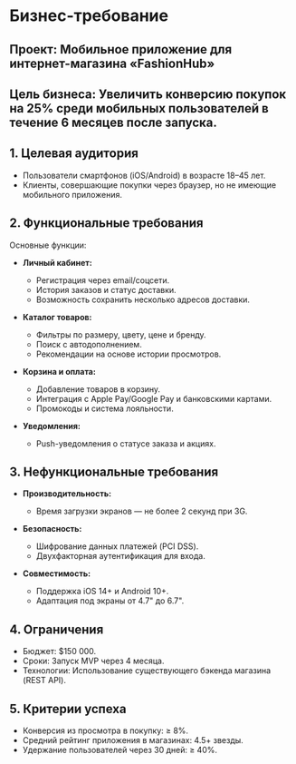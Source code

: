 # Бизнес-требование
## **Проект:** Мобильное приложение для интернет-магазина «FashionHub»
## **Цель бизнеса**: Увеличить конверсию покупок на 25% среди мобильных пользователей в течение 6 месяцев после запуска.

## **1. Целевая аудитория**
- Пользователи смартфонов (iOS/Android) в возрасте 18–45 лет.
- Клиенты, совершающие покупки через браузер, но не имеющие мобильного приложения.

## 2. Функциональные требования
Основные функции:

- **Личный кабинет:**
	- Регистрация через email/соцсети.
	- История заказов и статус доставки.
	- Возможность сохранить несколько адресов доставки.

- **Каталог товаров:**
	- Фильтры по размеру, цвету, цене и бренду.
	- Поиск с автодополнением.
	- Рекомендации на основе истории просмотров.

- **Корзина и оплата:**
	- Добавление товаров в корзину.
	- Интеграция с Apple Pay/Google Pay и банковскими картами.
	- Промокоды и система лояльности.

- **Уведомления:**
	- Push-уведомления о статусе заказа и акциях.

## 3. Нефункциональные требования
- **Производительность:**
	- Время загрузки экранов — не более 2 секунд при 3G.

- **Безопасность:**
	- Шифрование данных платежей (PCI DSS).
	- Двухфакторная аутентификация для входа.

- **Совместимость:**
	- Поддержка iOS 14+ и Android 10+.
	- Адаптация под экраны от 4.7" до 6.7".


## **4. Ограничения**
- Бюджет: $150 000.
- Сроки: Запуск MVP через 4 месяца.
- Технологии: Использование существующего бэкенда магазина (REST API).

## **5. Критерии успеха**
- Конверсия из просмотра в покупку: ≥ 8%.
- Средний рейтинг приложения в магазинах: 4.5+ звезды.
- Удержание пользователей через 30 дней: ≥ 40%.